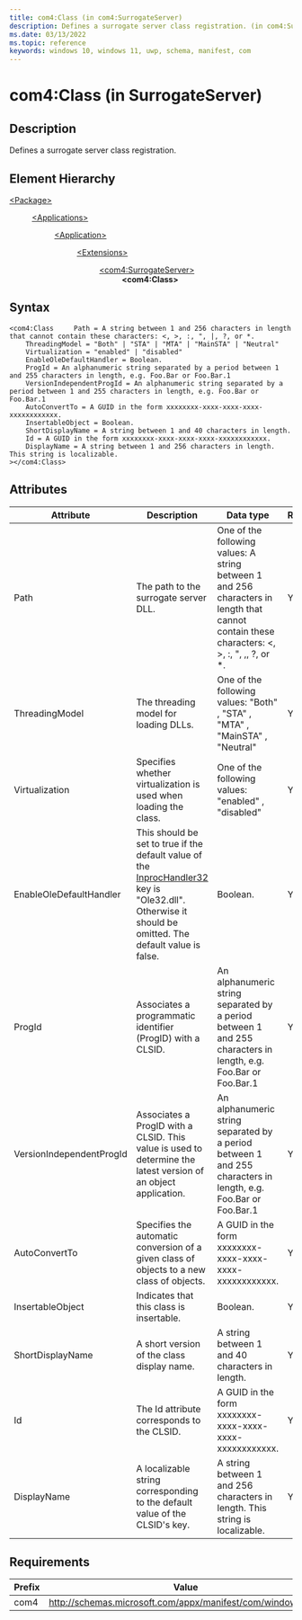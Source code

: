 ```yaml
---
title: com4:Class (in com4:SurrogateServer)
description: Defines a surrogate server class registration. (in com4:SurrogateServer)
ms.date: 03/13/2022
ms.topic: reference
keywords: windows 10, windows 11, uwp, schema, manifest, com
---
```


# com4:Class (in SurrogateServer)



## Description
Defines a surrogate server class registration.



## Element Hierarchy
<dl><dt><a href = "element-package.md">&lt;Package&gt;</a></dt>
<dd>
<dl><dt><a href = "element-applications.md">&lt;Applications&gt;</a></dt>
<dd>
<dl><dt><a href = "element-application.md">&lt;Application&gt;</a></dt>
<dd>
<dl><dt><a href = "element-1-extensions.md">&lt;Extensions&gt;</a></dt>
<dd>
<dl><dt><a href = "element-com4-surrogateserver.md">&lt;com4:SurrogateServer&gt;</a></dt>
<dd>
<b>&lt;com4:Class&gt;</b>
</dd>
</dl>
</dd>
</dl>
</dd>
</dl>
</dd>
</dl>
</dd>
</dl>

## Syntax
```syntax
<com4:Class     Path = A string between 1 and 256 characters in length that cannot contain these characters: <, >, :, ", |, ?, or *.
    ThreadingModel = "Both" | "STA" | "MTA" | "MainSTA" | "Neutral"
    Virtualization = "enabled" | "disabled"
    EnableOleDefaultHandler = Boolean.
    ProgId = An alphanumeric string separated by a period between 1 and 255 characters in length, e.g. Foo.Bar or Foo.Bar.1
    VersionIndependentProgId = An alphanumeric string separated by a period between 1 and 255 characters in length, e.g. Foo.Bar or Foo.Bar.1
    AutoConvertTo = A GUID in the form xxxxxxxx-xxxx-xxxx-xxxx-xxxxxxxxxxxx.
    InsertableObject = Boolean.
    ShortDisplayName = A string between 1 and 40 characters in length.
    Id = A GUID in the form xxxxxxxx-xxxx-xxxx-xxxx-xxxxxxxxxxxx.
    DisplayName = A string between 1 and 256 characters in length. This string is localizable.
></com4:Class>
```


## Attributes

| Attribute | Description | Data type | Required |
| -----------| -------------| -----------| ----------|
| Path | The path to the surrogate server DLL. | One of the following values: A string between 1 and 256 characters in length that cannot contain these characters: <, >, :, ", ,, ?, or *.| Yes |
| ThreadingModel | The threading model for loading DLLs. | One of the following values: "Both" , "STA" , "MTA" , "MainSTA" , "Neutral"| Yes |
| Virtualization | Specifies whether virtualization is used when loading the class. | One of the following values: "enabled" , "disabled"| Yes |
| EnableOleDefaultHandler | This should be set to true if the default value of the [InprocHandler32](/windows/win32/com/inprochandler32) key is "Ole32.dll". Otherwise it should be omitted. The default value is false. | Boolean.| Yes |
| ProgId | Associates a programmatic identifier (ProgID) with a CLSID. | An alphanumeric string separated by a period between 1 and 255 characters in length, e.g. Foo.Bar or Foo.Bar.1| Yes |
| VersionIndependentProgId | Associates a ProgID with a CLSID. This value is used to determine the latest version of an object application. | An alphanumeric string separated by a period between 1 and 255 characters in length, e.g. Foo.Bar or Foo.Bar.1| Yes |
| AutoConvertTo | Specifies the automatic conversion of a given class of objects to a new class of objects. | A GUID in the form xxxxxxxx-xxxx-xxxx-xxxx-xxxxxxxxxxxx.| Yes |
| InsertableObject | Indicates that this class is insertable. | Boolean.| Yes |
| ShortDisplayName | A short version of the class display name. | A string between 1 and 40 characters in length.| Yes |
| Id | The Id attribute corresponds to the CLSID. | A GUID in the form xxxxxxxx-xxxx-xxxx-xxxx-xxxxxxxxxxxx.| Yes |
| DisplayName | A localizable string corresponding to the default value of the CLSID's key. | A string between 1 and 256 characters in length. This string is localizable.| Yes |



## Requirements
| Prefix | Value |
| ---------------| -------------------------------------------------------------|
| com4 | http://schemas.microsoft.com/appx/manifest/com/windows10/4 |
